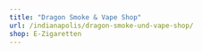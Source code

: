 ```yaml
---
title: "Dragon Smoke & Vape Shop"
url: /indianapolis/dragon-smoke-und-vape-shop/
shop: E-Zigaretten
---
```

